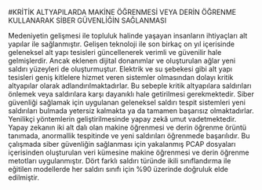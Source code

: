 #KRİTİK ALTYAPILARDA MAKİNE ÖĞRENMESİ VEYA DERİN ÖĞRENME KULLANARAK SİBER GÜVENLİĞİN SAĞLANMASI

Medeniyetin gelişmesi ile topluluk halinde yaşayan insanların ihtiyaçları alt yapılar ile sağlanmıştır. Gelişen teknoloji ile son birkaç on yıl içerisinde geleneksel alt yapı tesisleri güncellenerek verimli ve güvenilir hale gelmişlerdir. Ancak eklenen dijital donanımlar ve oluşturulan ağlar yeni saldırı yüzeyleri de oluşturmuştur. Elektrik ve su şebekesi gibi alt yapı tesisleri geniş kitlelere hizmet veren sistemler olmasından dolayı kritik altyapılar olarak adlandırılmaktadırlar.   Bu sebeple kritik altyapılara saldırıları önlemek veya saldırılara karşı dayanıklı hale getirilmesi gerekmektedir. Siber güvenliği sağlamak için uygulanan geleneksel saldırı tespit sistemleri yeni saldırıları bulmada yetersiz kalmakta ya da tamamen başarısız olmaktadırlar. Yenilikçi yöntemlerin geliştirilmesinde yapay zekâ umut vadetmektedir. Yapay zekanın iki alt dalı olan makine öğrenmesi ve derin öğrenme örüntü tanımada, anormallik tespitinde ve yeni saldırıları öğrenmede başarılıdır. Bu çalışmada siber güvenliğin sağlanması için yakalanmış PCAP dosyaları içerisinden oluşturulan veri kümesine makine öğrenmesi ve derin öğrenme metotları uygulanmıştır. Dört farklı saldırı türünde ikili sınıflandırma ile eğitilen modellerde her saldırı sınıfı için %90 üzerinde doğruluk elde edilmiştir.
